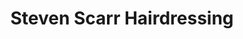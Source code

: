 ---
title: "Steven Scarr Hairdressing"
url: /durham/steven-scarr-hairdressing/
shop: hairdresser
---
